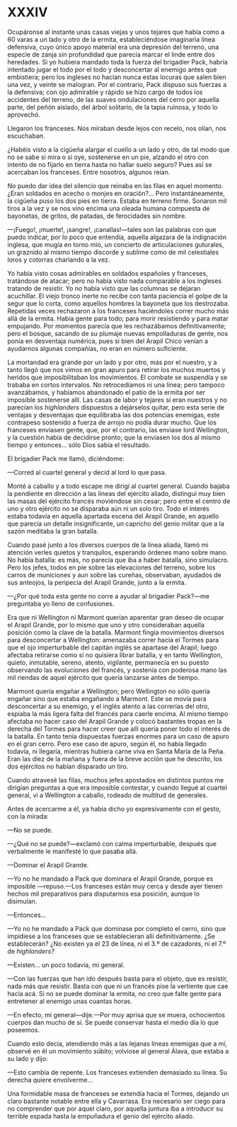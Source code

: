 # XXXIV

Ocupáronse al instante unas casas viejas y unos tejares que había como a 60
varas a un lado y otro de la ermita, estableciéndose imaginaria línea
defensiva, cuyo único apoyo material era una depresión del terreno, una especie
de zanja sin profundidad que parecía marcar el linde entre dos heredades. Si yo
hubiera mandado toda la fuerza del brigadier Pack, habría intentado jugar el
todo por el todo y desconcertar al enemigo antes que embistiera; pero los
ingleses no hacían nunca estas locuras que salen bien una vez, y veinte se
malogran. Por el contrario, Pack dispuso sus fuerzas a la defensiva; con ojo
admirable y rápido se hizo cargo de todos los accidentes del terreno, de las
suaves ondulaciones del cerro por aquella parte, del peñón aislado, del árbol
solitario, de la tapia ruinosa, y todo lo aprovechó.

Llegaron los franceses. Nos miraban desde lejos con recelo, nos olían, nos
escuchaban.

¿Habéis visto a la cigüeña alargar el cuello a un lado y otro, de tal modo que
no se sabe si mira o si oye, sostenerse en un pie, alzando el otro con intento
de no fijarlo en tierra hasta no hallar suelo seguro? Pues así se acercaban los
franceses. Entre nosotros, algunos reían.

No puedo dar idea del silencio que reinaba en las filas en aquel momento. ¿Eran
soldados en acecho o monjes en oración?… Pero instantáneamente, la cigüeña puso
los dos pies en tierra. Estaba en terreno firme. Sonaron mil tiros a la vez y se nos vino
encima una oleada humana compuesta de bayonetas, de gritos, de patadas, de
ferocidades sin nombre.

—¡Fuego!, ¡muerte!, ¡sangre!, ¡canallas!—tales son las palabras con que puedo
indicar, por lo poco que entendía, aquella algazara de la indignación inglesa,
que mugía en torno mío, un concierto de articulaciones guturales, un graznido
al mismo tiempo discorde y sublime como de mil celestiales loros y cotorras
charlando a la vez.

Yo había visto cosas admirables en soldados españoles y franceses, tratándose
de atacar; pero no había visto nada comparable a los ingleses tratando de
resistir. Yo no había visto que las columnas se dejaran acuchillar. El viejo
tronco inerte no recibe con tanta paciencia el golpe de la segur que lo corta,
como aquellos hombres la bayoneta que los destrozaba. Repetidas veces
rechazaron a los franceses haciéndoles correr mucho más allá de la ermita.
Había gente para todo; para morir resistiendo y para matar empujando. Por
momentos parecía que les rechazábamos definitivamente; pero el bosque, sacando
de su plumaje nuevas empolladuras de gente, nos ponía en desventaja numérica,
pues si bien del Arapil Chico venían a ayudarnos algunas compañías, no eran en
número suficiente.

La mortandad era grande por un lado y por otro, más por el nuestro, y a tanto
llegó que nos vimos en gran apuro para retirar los muchos muertos y heridos que
imposibilitaban los movimientos. El combate se suspendía y se trababa en cortos
intervalos. No retrocedíamos ni una línea; pero tampoco avanzábamos, y habíamos
abandonado el patio de la ermita por ser imposible sostenerse allí. Las casas
de labor y tejares sí eran nuestros y no parecían los *highlanders* dispuestos
a dejárselos quitar, pero esta serie de ventajas y desventajas que equilibraba
las dos potencias enemigas, este contrapeso sostenido a fuerza de arrojo no
podía durar mucho. Que los franceses enviasen gente, que, por el contrario, las
enviase lord Wellington, y la cuestión había de decidirse pronto; que la
enviasen los dos al mismo tiempo y entonces… sólo Dios sabía el resultado.

El brigadier Pack me llamó, diciéndome:

—Corred al cuartel general y decid al lord lo que pasa.

Monté a caballo y a todo escape me dirigí al cuartel general. Cuando bajaba la
pendiente en dirección a las líneas del ejército aliado, distinguí muy bien las
masas del ejército francés moviéndose sin cesar; pero entre el centro de uno
y otro ejército no se disparaba aún ni un solo tiro. Todo el interés estaba
todavía en aquella apartada escena del Arapil Grande, en aquello que parecía un
detalle insignificante, un capricho del genio militar que a la sazón meditaba
la gran batalla.

Cuando pasé junto a los diversos cuerpos de la línea aliada, llamó mi atención
verles quietos y tranquilos, esperando órdenes mano sobre mano. No había
batalla: es más, no parecía que iba a haber batalla, sino simulacro. Pero los
jefes, todos en pie sobre las elevaciones del terreno, sobre los carros de
municiones y aun sobre las cureñas, observaban, ayudados de sus anteojos, la
peripecia del Arapil Grande, junto a la ermita.

—¿Por qué toda esta gente no corre a ayudar al brigadier Pack?—me preguntaba yo
lleno de confusiones.

Era que ni Wellington ni Marmont querían aparentar gran deseo de ocupar el
Arapil Grande, por lo mismo que uno y otro consideraban aquella posición como
la clave de la batalla. Marmont fingía movimientos diversos para desconcertar
a Wellington: amenazaba correr hacia el Tormes para que el ojo imperturbable
del capitán inglés se apartase del Arapil; luego afectaba retirarse como si no
quisiera librar batalla, y en tanto Wellington, quieto, inmutable, sereno,
atento, vigilante, permanecía en su puesto observando las evoluciones del
francés, y sostenía con poderosa mano las mil riendas de aquel ejército que
quería lanzarse antes de tiempo.

Marmont quería engañar a Wellington; pero Wellington no sólo quería engañar
sino que estaba engañando a Marmont. Este se movía para desconcertar a su
enemigo, y el inglés atento a las correrías del otro, espiaba la más ligera
falta del francés para caerle encima. Al mismo tiempo afectaba no hacer caso
del Arapil Grande y colocó bastantes tropas en la derecha del Tormes para hacer
creer que allí quería poner todo el interés de la batalla. En tanto tenía
dispuestas fuerzas enormes para un caso de apuro en el gran cerro. Pero ese
caso de apuro, según él, no había llegado todavía, ni llegaría, mientras
hubiera carne viva en Santa María de la Peña. Eran las diez de la mañana
y fuera de la breve acción que he descrito, los dos ejércitos no habían
disparado un tiro.

Cuando atravesé las filas, muchos jefes apostados en distintos puntos me
dirigían preguntas a que era imposible contestar, y cuando llegué al cuartel
general, vi a Wellington a caballo, rodeado de multitud de generales.

Antes de acercarme a él, ya había dicho yo expresivamente con el gesto, con la
mirada:

—No se puede.

—¿Qué no se puede?—exclamó con calma imperturbable, después que
verbalmente le manifesté lo que pasaba allá.

—Dominar el Arapil Grande.

—Yo no he mandado a Pack que dominara el Arapil Grande, porque es imposible
—repuso.—Los franceses están muy cerca y desde ayer tienen hechos mil
preparativos para disputarnos esa posición, aunque lo disimulan.

—Entonces… 

—Yo no he mandado a Pack que dominase por completo el cerro, sino que impidiese
a los franceses que se establecieran allí definitivamente. ¿Se establecerán?
¿No existen ya el 23 de línea, ni el 3.º de cazadores, ni el 7.º de
*highlanders?*

—Existen… un poco todavía, mi general.

—Con las fuerzas que han ido después basta para el objeto, que es resistir,
nada más que resistir. Basta con que ni un francés pise la vertiente que cae
hacia acá. Si no se puede dominar la ermita, no creo que falte gente para
entretener al enemigo unas cuantas horas.

—En efecto, mi general—dije.—Por muy aprisa que se muera, ochocientos cuerpos
dan mucho de sí. Se puede conservar hasta el medio día lo que poseemos.

Cuando esto decía, atendiendo más a las lejanas líneas enemigas que a mí,
observé en él un movimiento súbito; volviose al general Álava, que estaba a su
lado y dijo:

—Esto cambia de repente. Los franceses extienden demasiado su línea. Su derecha
quiere envolverme… 

Una formidable masa de franceses se extendía hacia el Tormes, dejando un claro
bastante notable entre ella y Cavarrasa. Era necesario ser ciego para no
comprender que por aquel claro, por aquella juntura iba a introducir su
terrible espada hasta la empuñadura el genio del ejército aliado.
